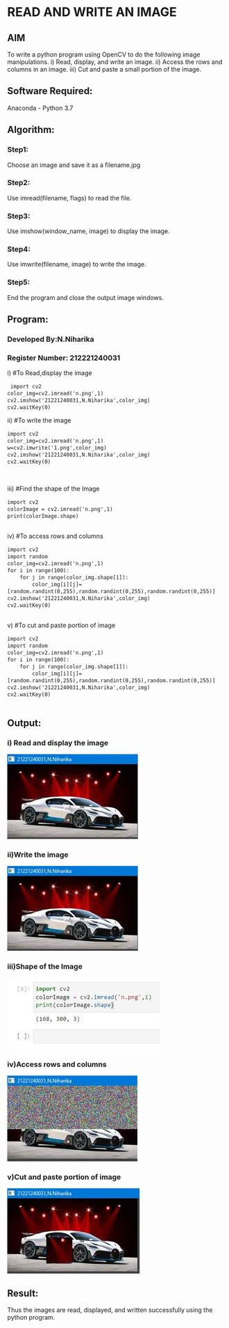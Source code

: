 # READ AND WRITE AN IMAGE
## AIM
To write a python program using OpenCV to do the following image manipulations.
i) Read, display, and write an image.
ii) Access the rows and columns in an image.
iii) Cut and paste a small portion of the image.

## Software Required:
Anaconda - Python 3.7
## Algorithm:
### Step1:
Choose an image and save it as a filename.jpg
### Step2:
Use imread(filename, flags) to read the file.
### Step3:
Use imshow(window_name, image) to display the image.
### Step4:
Use imwrite(filename, image) to write the image.
### Step5:
End the program and close the output image windows.
## Program:
### Developed By:N.Niharika
### Register Number: 212221240031
i) #To Read,display the image
```
 import cv2
color_img=cv2.imread('n.png',1)
cv2.imshow('21221240031,N.Niharika',color_img)
cv2.waitKey(0)

```
ii) #To write the image
```
import cv2
color_img=cv2.imread('n.png',1)
w=cv2.imwrite('1.png',color_img)
cv2.imshow('21221240031,N.Niharika',color_img)
cv2.waitKey(0)



```
iii) #Find the shape of the Image
```python3
import cv2
colorImage = cv2.imread('n.png',1)
print(colorImage.shape)


```
iv) #To access rows and columns

```python3
import cv2
import random
color_img=cv2.imread('n.png',1)
for i in range(100):
    for j in range(color_img.shape[1]):
        color_img[i][j]=[random.randint(0,255),random.randint(0,255),random.randint(0,255)]
cv2.imshow('21221240031,N.Niharika',color_img)
cv2.waitKey(0)


```
v) #To cut and paste portion of image
```python3
import cv2
import random
color_img=cv2.imread('n.png',1)
for i in range(100):
    for j in range(color_img.shape[1]):
        color_img[i][j]=[random.randint(0,255),random.randint(0,255),random.randint(0,255)]
cv2.imshow('21221240031,N.Niharika',color_img)
cv2.waitKey(0)


```

## Output:

### i) Read and display the image

![output](https://github.com/naramala-niharika/Read-and-Write-Image/blob/main/n1.JPG?raw=true)

### ii)Write the image
![output](https://github.com/naramala-niharika/Read-and-Write-Image/blob/main/n2.JPG?raw=true)

### iii)Shape of the Image

![output](https://github.com/naramala-niharika/Read-and-Write-Image/blob/main/n3.JPG?raw=true)

### iv)Access rows and columns
![output](https://github.com/naramala-niharika/Read-and-Write-Image/blob/main/n4.JPG?raw=true)

### v)Cut and paste portion of image
![output](https://github.com/naramala-niharika/Read-and-Write-Image/blob/main/n5.JPG?raw=true)

## Result:
Thus the images are read, displayed, and written successfully using the python program.


